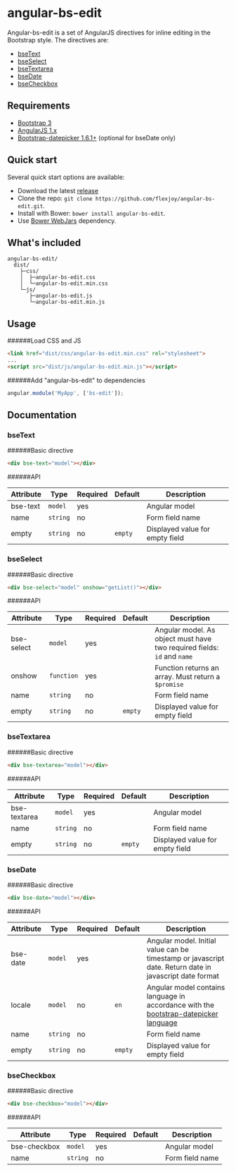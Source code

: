# angular-bs-edit

Angular-bs-edit is a set of AngularJS directives for inline editing in the Bootstrap style. The directives are:

- [bseText](#bsetext)
- [bseSelect](#bseselect)
- [bseTextarea](#bsetextarea)
- [bseDate](#bsedate)
- [bseCheckbox](#bsecheckbox)  

## Requirements

- [Bootstrap 3](http://getbootstrap.com/)
- [AngularJS 1.x](https://angularjs.org/)
- [Bootstrap-datepicker 1.6.1+](https://github.com/eternicode/bootstrap-datepicker) (optional for bseDate only)

## Quick start

Several quick start options are available:

- Download the latest [release](https://github.com/flexjoy/angular-bs-edit/archive/master.zip)
- Clone the repo: `git clone https://github.com/flexjoy/angular-bs-edit.git`.
- Install with Bower: `bower install angular-bs-edit`.
- Use [Bower WebJars](http://www.webjars.org/bower) dependency.

## What's included

```
angular-bs-edit/
  dist/
    ├─css/
  	│  ├─angular-bs-edit.css
  	│  └─angular-bs-edit.min.css
    └─js/
       ├─angular-bs-edit.js
       └─angular-bs-edit.min.js
```

## Usage

######Load CSS and JS

```html
<link href="dist/css/angular-bs-edit.min.css" rel="stylesheet">
...
<script src="dist/js/angular-bs-edit.min.js"></script>
```

######Add "angular-bs-edit" to dependencies 

```javascript
angular.module('MyApp', ['bs-edit']);
```

## Documentation

### bseText

######Basic directive

```html
<div bse-text="model"></div>
```

######API

Attribute|Type|Required|Default|Description
---|---|---|---|---
bse-text|`model`|yes||Angular model
name|`string`|no||Form field name
empty|`string`|no|`empty`|Displayed value for empty field

### bseSelect

######Basic directive

```html
<div bse-select="model" onshow="getList()"></div>
```

######API

Attribute|Type|Required|Default|Description
---|---|---|---|---
bse-select|`model`|yes||Angular model. As object must have two required fields: `id` and `name` 
onshow|`function`|yes||Function returns an array. Must return a `$promise`
name|`string`|no||Form field name
empty|`string`|no|`empty`|Displayed value for empty field

### bseTextarea

######Basic directive

```html
<div bse-textarea="model"></div>
```

######API

Attribute|Type|Required|Default|Description
---|---|---|---|---
bse-textarea|`model`|yes||Angular model
name|`string`|no||Form field name
empty|`string`|no|`empty`|Displayed value for empty field

### bseDate

######Basic directive

```html
<div bse-date="model"></div>
```

######API

Attribute|Type|Required|Default|Description
---|---|---|---|---
bse-date|`model`|yes||Angular model. Initial value can be timestamp or javascript date. Return date in javascript date format
locale|`model`|no|`en`|Angular model contains language in accordance with the [bootstrap-datepicker language](https://bootstrap-datepicker.readthedocs.io/en/stable/options.html#language)
name|`string`|no||Form field name
empty|`string`|no|`empty`|Displayed value for empty field

### bseCheckbox

######Basic directive

```html
<div bse-checkbox="model"></div>
```

######API

Attribute|Type|Required|Default|Description
---|---|---|---|---
bse-checkbox|`model`|yes||Angular model
name|`string`|no||Form field name
